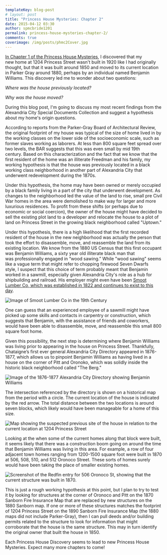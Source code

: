 ```yaml
---
templateKey: blog-post
# layout: post
title: "Princess House Mysteries: Chapter 2"
date: 2015-04-12 03:30
author: spmcbride1201
permalink: princess-house-mysteries-chapter-2/
comments: true
coverimage: /img/posts/phmc2Cover.jpg
---
```

<a href="http://spmcb.com/princess-house-mysteries-chapter-1/" target="_blank">In Chapter 1 of the Princess House Mysteries</a>, I discovered that my new home at 1204 Princess Street wasn't built in 1920 like I had originally thought, but that it was built around 1850 and moved to its current location in Parker Gray around 1880, perhaps by an individual named Benjamin Williams. This discovery led me to wonder about two questions:

<em>Where was the house previously located?</em>

<em>Why was the house moved?</em>

During this blog post, I'm going to discuss my most recent findings from the Alexandria City Special Documents Collection and suggest a hypothesis about my home's origin questions.

According to reports from the Parker-Gray Board of Architectural Review, the original footprint of my house was typical of the size of home lived in by the working classes on the lower side of the socioeconomic scale, such as former slaves working as laborers. At less than 800 square feet spread over two levels, the BAR suggests that this was even small by mid 19th century. Based on this characterization and the fact that we know that the first resident of the home was an illiterate Freedman and his family, my working hypothesis is that the house was previously located in a black working class neighborhood in another part of Alexandria City that underwent redevelopment during the 1870s.

Under this hypothesis, the home may have been owned or merely occupied by a black family living in a part of the city that underwent development. As changes to the neighborhood led the value of the land to rise, small pre Civil War homes in the area were demolished to make way for larger and more luxurious residences. To profit from these shifts (or perhaps due to economic or social coercion), the owner of the house might have decided to sell the existing plot land to a developer and relocate the house to a plot of land on Princess Street in the growing black neighborhood called "Uptown."

Under this hypothesis, there is a high likelihood that the first recorded resident of the house in the new neighborhood was actually the person that took the effort to disassemble, move, and reassemble the land from its existing location. We know from the 1880 US Census that this first occupant was Benjamin Williams, a sixty year old illiterate black man that was professionally engaged in “wood sawing.” While "wood sawing" seems like a vague term that might refer to chopping firewood Seven Dwarfs style, I suspect that this choice of term probably meant that Benjamin worked in a sawmill, especially given Alexandria City's role as a hub for shipbuilding and railroad. His employer might even have been <a href="http://www.smootlumber.com/about/" target="_blank">Smoot Lumber Co, which was established in 1822 and continues to exist to this day</a>.

![Image of Smoot Lumber Co in the 19th Century]({{site.baseurl}}/img/posts/7.jpg)

One can guess that an experienced employee of a sawmill might have picked up some skills and contacts in carpentry or construction, which suggests that Benjamin, with the assistance of friends and coworkers, would have been able to disassemble, move, and reassemble this small 800 square foot home.

Given this possibility, the next step is determining where Benjamin Williams was living prior to appearing in the house on Princess Street. Thankfully, Chataigne’s first ever general Alexandria City Directory appeared in 1876-1877, which allows us to pinpoint Benjamin Williams as having lived in a house on the corner of Pitt and Oronoko, which was solidly inside the historic black neighborhood called "The Berg."

![Image of the 1876-1877 Alexandria City Directory showing Benjamin Williams]({{site.baseurl}}/img/posts/5.jpg)

The intersection referenced by the directory is shown on a historical map from the period with a circle. The current location of the house is indicated by the red arrow. The total distance between the two locations is around seven blocks, which likely would have been manageable for a home of this size.

![Map showing the suspected previous site of the house in relation to the current location at 1204 Princess Street]({{site.baseurl}}/img/posts/8.jpg)

Looking at the when some of the current homes along that block were built, it seems likely that there was a construction boom going on around the time that Benjamin Williams was living in this area. For example, a row of four adjacent town homes ranging from 1200-1500 square foot were built in 1870 at 506, 508, 510, and 512 Oronoco Street. These sorts of homes surely would have been taking the place of smaller existing homes.

![Screenshot of the Redfin entry for 506 Oronoco St, showing that the current structure was built in 1870.]({{site.baseurl}}/img/posts/6.jpg)

This is just a rough working hypothesis at this point, but I plan to try to test it by looking for structures at the corner of Oronoco and Pitt on the 1870 Sanborn Fire Insurance Map that are replaced by new structures on the 1880 Sanborn map. If one or more of these structures matches the footprint of 1204 Princess Street on the 1890 Sanborn Fire Insurance Map (the 1880 maps did not include Parker-Gray), then I can pull deeds and/or building permits related to the structure to look for information that might corroborate that the house is the same structure. This may in turn identify the original owner that built the house in 1850.

Each Princess House Discovery seems to lead to new Princess House Mysteries. Expect many more chapters to come!
